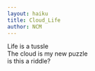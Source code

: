 ```yaml
---
layout: haiku
title: Cloud_Life
author: NCM
---
```


Life is a tussle<br>
The cloud is my new puzzle<br>
is this a riddle?<br>
